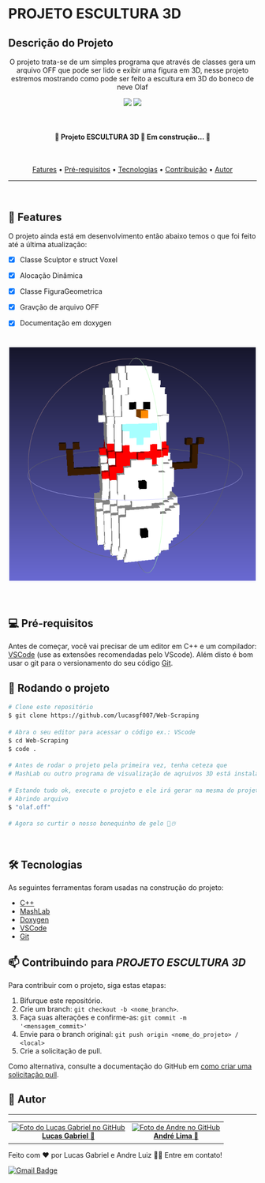 # PROJETO ESCULTURA 3D

## Descrição do Projeto
<p align="center">O projeto trata-se de um simples programa que através de classes gera um arquivo OFF que pode ser lido e exibir uma figura em 3D, nesse projeto estremos mostrando como pode ser feito a escultura em 3D do boneco de neve Olaf
</p>


<p align="center">
<img src="https://img.shields.io/static/v1?label=version&message=1.0.0&color=008000&style=for-the-badge"/>
<img src="https://img.shields.io/static/v1?label=editor&message=replit&color=008000&style=for-the-badge"/>
</p>
</br>

<h4 align="center"> 
	🚧  Projeto ESCULTURA 3D 🚀 Em construção...  🚧
</h4>
</br>
<p align="center">
 <a href="#-fatures">Fatures</a> •
 <a href="#-pre-requsitos">Pré-requisitos</a> • 
 <a href="#-tecnologias">Tecnologias</a> • 
 <a href="#-contribuicao">Contribuição</a> • 
 <a href="#-autor">Autor</a>
</p>



<hr>
<br>

## 📃 Features

O projeto ainda está em desenvolvimento então abaixo temos o que foi feito até a última atualização:

- [X] Classe Sculptor e struct Voxel
- [X] Alocação Dinâmica
- [X] Classe FiguraGeometrica
- [X] Gravção de arquivo OFF
- [X] Documentação em doxygen



<h1 align="center">
  <img width="500" alt="NextLevelWeek" title="#NextLevelWeek" src="img/olaf.png" />
</h1>


<br>

## 💻 Pré-requisitos

Antes de começar, você vai precisar de um editor em C++ e um compilador:
[VSCode](https://code.visualstudio.com/) (use as extensões recomendadas pelo VScode). 
 Além disto é bom usar o git para o versionamento do seu código [Git](https://git-scm.com).

## 🎲 Rodando o projeto

```bash
# Clone este repositório
$ git clone https://github.com/lucasgf007/Web-Scraping

# Abra o seu editor para acessar o código ex.: VScode
$ cd Web-Scraping
$ code .

# Antes de rodar o projeto pela primeira vez, tenha ceteza que 
# MashLab ou outro programa de visualização de aqruivos 3D está instalado e configurado

# Estando tudo ok, execute o projeto e ele irá gerar na mesma do projeto um arquivo olaf.off
# Abrindo arquivo
$ "olaf.off"

# Agora so curtir o nosso bonequinho de gelo 🧊☃️
```
<br>

## 🛠️ Tecnologias

As seguintes ferramentas foram usadas na construção do projeto:

- [C++]()
- [MashLab](https://www.meshlab.net/#download)
- [Doxygen](https://www.doxygen.nl/manual/install.html)
- [VSCode](https://code.visualstudio.com/)
- [Git](https://git-scm.com)

## 📫 Contribuindo para *PROJETO ESCULTURA 3D*

Para contribuir com o projeto, siga estas etapas:

1. Bifurque este repositório.
2. Crie um branch: `git checkout -b <nome_branch>`.
3. Faça suas alterações e confirme-as: `git commit -m '<mensagem_commit>'`
4. Envie para o branch original: `git push origin <nome_do_projeto> / <local>`
5. Crie a solicitação de pull.

Como alternativa, consulte a documentação do GitHub em [como criar uma solicitação pull](https://help.github.com/en/github/collaborating-with-issues-and-pull-requests/creating-a-pull-request).


## 👤 Autor
---
<table>
  <tr>
    <td align="center">
      <a href="https://github.com/lucasgf007">
        <img src="https://avatars.githubusercontent.com/u/72115800?s=400&u=6f14e8c36cc2841cfa13b16ff290ce8fba174a2f&v=4" width="100px;" alt="Foto do Lucas Gabriel no GitHub"/><br>
        <sub>
          <a href="https://github.com/lucasgf007" title="Dev"><b>Lucas Gabriel 🚀</b></a>
        </sub>
      </a>
    </td>
    <td align="center">
      <a href="https://github.com/andreluizlimaa">
        <img src="https://avatars.githubusercontent.com/u/75853506?v=4" width="100px;" alt="Foto de Andre no GitHub"/><br>
        <sub>
          <a href="https://github.com/andreluizlimaa" title="Dev"><b>André Lima 🚀</b></a>
        </sub>
      </a>
    </td>
  </tr>
</table>



Feito com ❤️ por Lucas Gabriel e Andre Luiz 👋🏽 Entre em contato!

[![Gmail Badge](https://img.shields.io/badge/-gabriellucas016@gmail.com-c14438?style=flat-square&logo=Gmail&logoColor=white&link=mailto:gabriellucas016@gmail.com)](mailto:gabriellucas016@gmail.com)
